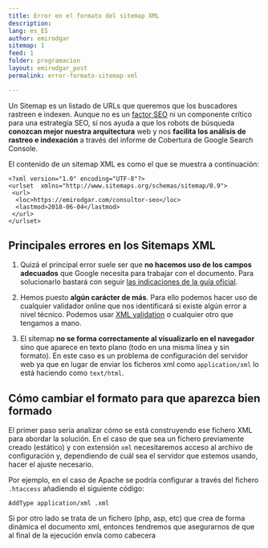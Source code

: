 ```yaml
---
title: Error en el formato del sitemap XML
description: 
lang: es_ES
author: emirodgar
sitemap: 1
feed: 1
folder: programacion
layout: emirodgar_post
permalink: error-formato-sitemap-xml

---
```


Un Sitemap es un listado de URLs que queremos que los buscadores rastreen e indexen. Aunque no es un [factor SEO](https://emirodgar.com/factores-seo) ni un componente crítico para una estrategia SEO, sí nos ayuda a que los robots de búsqueda **conozcan mejor nuestra arquitectura** web y nos **facilita los análisis de rastreo e indexación** a través del informe de Cobertura de Google Search Console.

El contenido de un sitemap XML es como el que se muestra a continuación:

    <?xml version="1.0" encoding="UTF-8"?>  
    <urlset  xmlns="http://www.sitemaps.org/schemas/sitemap/0.9">  
     <url>
      <loc>https://emirodgar.com/consultor-seo</loc>
      <lastmod>2018-06-04</lastmod>
     </url>  
    </urlset>


## Principales errores en los Sitemaps XML

1. Quizá el principal error suele ser que **no hacemos uso de los campos adecuados** que Google necesita para trabajar con el documento. Para solucionarlo bastará con seguir [las indicaciones de la guía oficial](https://developers.google.com/search/docs/advanced/sitemaps/build-sitemap#xml). 

2. Hemos puesto **algún carácter de más**. Para ello podemos hacer uso de cualquier validador online que nos identificará si existe algún error a nivel técnico. Podemos usar [XML validation](https://www.xmlvalidation.com/) o cualquier otro que tengamos a mano.
3. El sitemap **no se forma correctamente al visualizarlo en el navegador** sino que aparece en texto plano (todo en una misma línea y sin formato). En este caso es un problema de configuración del servidor web ya que en lugar de enviar los ficheros xml como `application/xml` lo está haciendo como `text/html`. 

## Cómo cambiar el formato para que aparezca bien formado

El primer paso sería analizar cómo se está construyendo ese fichero XML para abordar la solución. En el caso de que sea un fichero previamente creado (estático) y con extensión `xml` necesitaremos acceso al archivo de configuración y, dependiendo de cuál sea el servidor que estemos usando, hacer el ajuste necesario. 

Por ejemplo, en el caso de Apache se podría configurar a través del fichero `.htaccess` añadiendo el siguiente código:

```
AddType application/xml .xml
```

Si por otro lado se trata de un fichero (php, asp, etc) que crea de forma dinámica el documento xml, entonces tendremos que asegurarnos de que al final de la ejecución envía como cabecera  



<!--stackedit_data:
eyJoaXN0b3J5IjpbLTEwNjY2NDAzODBdfQ==
-->